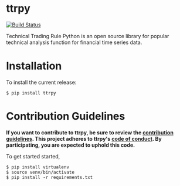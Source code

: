 # ttrpy

[![Build Status](https://travis-ci.com/joelowj/ttrpy.svg?token=zM8uDnAP2GXz8Hagm4hw&branch=master)](https://travis-ci.com/joelowj/ttrpy)

Technical Trading Rule Python is an open source library for popular technical analysis function for financial time series data.

# Installation

To install the current release:

```
$ pip install ttrpy
```

# Contribution Guidelines

**If you want to contribute to ttrpy, be sure to review the [contribution
guidelines](CONTRIBUTING.md). This project adheres to ttrpy's
[code of conduct](CODE_OF_CONDUCT.md). By participating, you are expected to uphold this code.**

To get started started,

```
$ pip install virtualenv
$ source venv/bin/activate
$ pip install -r requirements.txt
```
